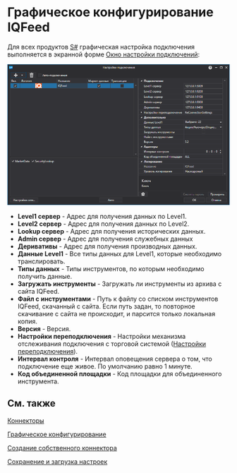 # Графическое конфигурирование IQFeed

Для всех продуктов [S\#](../../../../api.md) графическая настройка подключения выполняется в экранной форме [Окно настройки подключений](../../../graphical_user_interface/connection_settings_window.md):

![API GUI Settings IQFeed](../../../../../images/api_gui_settings_iqfeed.png)

- **Level1 сервер** \- Адрес для получения данных по Level1.
- **Level2 сервер** \- Адрес для получения данных по Level2.
- **Lookup сервер** \- Адрес для получения исторических данных.
- **Admin сервер** \- Адрес для получения служебных данных
- **Деривативы** \- Адрес для получения производных данных.
- **Данные Level1** \- Все типы данных для Level1, которые необходимо транслировать.
- **Типы данных** \- Типы инструментов, по которым необходимо получить данные.
- **Загружать инструменты** \- Загружать ли инструменты из архива с сайта IQFeed.
- **Файл с инструментами** \- Путь к файлу со списком инструментов IQFeed, скачанный с сайта. Если путь задан, то повторное скачивание с сайта не происходит, и парсится только локальная копия.
- **Версия** \- Версия.
- **Настройки переподключения** \- Настройки механизма отслеживания подключения с торговой системой ([Настройки переподключения](../../reconnection_settings.md)). 
- **Интервал контроля** \- Интервал оповещения сервера о том, что подключение еще живое. По умолчанию равно 1 минуте. 
- **Код объединенной площадки** \- Код площадки для объединенного инструмента. 

## См. также

[Коннекторы](../../../connectors.md)

[Графическое конфигурирование](../../graphical_configuration.md)

[Создание собственного коннектора](../../creating_own_connector.md)

[Сохранение и загрузка настроек](../../save_and_load_settings.md)
